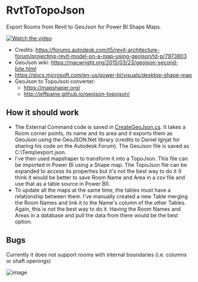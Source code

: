 # RvtToTopoJson

Export Rooms from Revit to GeoJson for Power BI Shape Maps.

[![Watch the video](https://img.youtube.com/vi/O-y7gwi6wtk/maxresdefault.jpg)](https://youtu.be/O-y7gwi6wtk)

- Credits: https://forums.autodesk.com/t5/revit-architecture-forum/projecting-revit-model-on-a-map-using-geojson/td-p/7973803
- GeoJson wiki: https://macwright.org/2015/03/23/geojson-second-bite.html
- https://docs.microsoft.com/en-us/power-bi/visuals/desktop-shape-map
- GeoJson to TopoJson converter: 
  - https://mapshaper.org/
  - http://jeffpaine.github.io/geojson-topojson/

## How it should work

- The External Command code is saved in [CreateGeoJson.cs](https://github.com/giobel/RvtToTopoJson/blob/master/RvtToTopoJson/CreateGeoJson.cs). It takes a Room corner points, its name and its area and it exports them as GeoJson using the GeoJSON.Net library (credits to Daniel Ignjat for sharing his code on the Autodesk Forum). The GeoJson file is saved as C:\Temp\export.json. 
- I've then used mapshaper to transform it into a TopoJson. This file can be imported in Power BI using a Shape map. The TopoJson file can be expanded to access its properties but it's not the best way to do it (I think it would be better to save Room Name and Area in a csv file and use that as a table source in Power BI). 
- To update all the maps at the same time, the tables must have a relationship between them. I've manually created a new Table merging the Room Names and link it to the Name's column of the other Tables. Again, this is not the best way to do it. Having the Room Names and Areas in a database and pull the data from there would be the best option.

## Bugs

Currently it does not support rooms with internal boundaries (i.e. columns or shaft openings)

![image](https://user-images.githubusercontent.com/27025848/78952722-d4a1e500-7b19-11ea-8e63-303c2fce3102.png)

